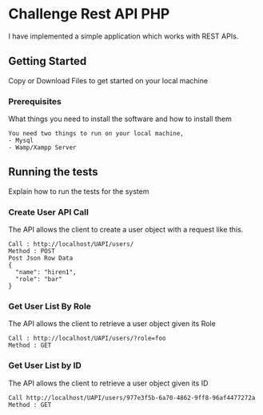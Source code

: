 # Challenge Rest API PHP

I have implemented a simple application which works with REST APIs.

## Getting Started

Copy or Download Files to get started on your local machine

### Prerequisites

What things you need to install the software and how to install them

```
You need two things to run on your local machine,
- Mysql
- Wamp/Xampp Server
```

## Running the tests

Explain how to run the tests for the system

### Create User API Call

The API allows the client to create a user object with a request like this.

```
Call : http://localhost/UAPI/users/
Method : POST
Post Json Row Data 
{
  "name": "hiren1",
  "role": "bar"
}

```

### Get User List By Role

The API allows the client to retrieve a user object given its Role


```
Call : http://localhost/UAPI/users/?role=foo
Method : GET
```

### Get User List by ID

The API allows the client to retrieve a user object given its ID

```
Call http://localhost/UAPI/users/977e3f5b-6a70-4862-9ff8-96af4477272a
Method : GET
```